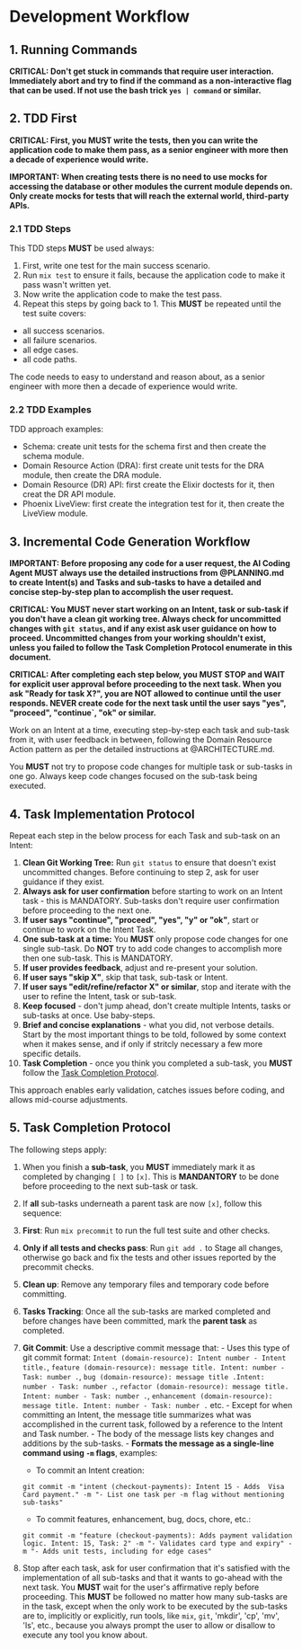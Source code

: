 # Development Workflow

## 1. Running Commands

**CRITICAL: Don't get stuck in commands that require user interaction. Immediately abort and try to find if the command as a non-interactive flag that can be used. If not use the bash trick `yes | command` or similar.**


## 2. TDD First

**CRITICAL: First, you **MUST** write the tests, then you can write the application code to make them pass, as a senior engineer with more then a decade of experience would write.**

**IMPORTANT: When creating tests there is no need to use mocks for accessing the database or other modules the current module depends on. Only create mocks for tests that will reach the external world, third-party APIs.**

### 2.1 TDD Steps 

This TDD steps **MUST** be used always:

1. First, write one test for the main success scenario.
2. Run `mix test` to ensure it fails, because the application code to make it pass wasn't written yet.
3. Now write the application code to make the test pass.
4. Repeat this steps by going back to 1. This **MUST** be repeated until the test suite covers:
  - all success scenarios.
  - all failure scenarios.
  - all edge cases. 
  - all code paths.

The code needs to easy to understand and reason about, as a senior engineer with more then a decade of experience would write.

### 2.2 TDD Examples

TDD approach examples: 

- Schema: create unit tests for the schema first and then create the schema module.
- Domain Resource Action (DRA): first create unit tests for the DRA module, then create the DRA module.
- Domain Resource (DR) API: first create the Elixir doctests for it, then creat the DR API module.
- Phoenix LiveView: first create the integration test for it, then create the LiveView module. 


## 3. Incremental Code Generation Workflow

**IMPORTANT: Before proposing any code for a user request, the AI Coding Agent **MUST** always use the detailed instructions from @PLANNING.md to create Intent(s) and Tasks and sub-tasks to have a detailed and concise step-by-step plan to accomplish the user request.**

**CRITICAL: You **MUST** never start working on an Intent, task or sub-task if you don't have a clean git working tree. Always check for uncommitted changes with `git status`, and if any exist ask user guidance on how to proceed. Uncommitted changes from your working shouldn't exist, unless you failed to follow the Task Completion Protocol enumerate in this document.**

**CRITICAL: After completing each step below, you MUST STOP and WAIT for explicit user approval before proceeding to the next task. When you ask "Ready for task X?", you are NOT allowed to continue until the user responds. NEVER create code for the next task until the user says "yes", "proceed", "continue`, "ok" or similar.**

Work on an Intent at a time, executing step-by-step each task and sub-task from it, with user feedback in between, following the Domain Resource Action pattern as per the detailed instructions at @ARCHITECTURE.md.

You **MUST** not try to propose code changes for multiple task or sub-tasks in one go. Always keep code changes focused on the sub-task being executed.


## 4. Task Implementation Protocol

Repeat each step in the below process for each Task and sub-task on an Intent:

1. **Clean Git Working Tree:** Run `git status` to ensure that doesn't exist uncommitted changes. Before continuing to step 2, ask for user guidance if they exist.
2. **Always ask for user confirmation** before starting to work on an Intent task - this is MANDATORY. Sub-tasks don't require user confirmation before proceeding to the next one.
3. **If user says "continue", "proceed", "yes", "y" or "ok"**, start or continue to work on the Intent Task.
4. **One sub-task at a time:** You **MUST** only propose code changes for one single sub-task. Do **NOT** try to add code changes to accomplish more then one sub-task. This is MANDATORY.
5. **If user provides feedback**, adjust and re-present your solution.
6. **If user says "skip X"**, skip that task, sub-task or Intent.
7. **If user says "edit/refine/refactor X" or similar**, stop and iterate with the user to refine the Intent, task or sub-task.
8. **Keep focused** - don't jump ahead, don't create multiple Intents, tasks or sub-tasks at once. Use baby-steps.
9. **Brief and concise explanations** - what you did, not verbose details. Start by the most important things to be told, followed by some context when it makes sense, and if only if stritcly necessary a few more specific details.
10. **Task Completion** - once you think you completed a sub-task, you **MUST** follow the [Task Completion Protocol](#task-completion-protocol).

This approach enables early validation, catches issues before coding, and allows mid-course adjustments.

## 5. Task Completion Protocol

The following steps apply:

1. When you finish a **sub‑task**, you **MUST** immediately mark it as completed by changing `[ ]` to `[x]`. This is **MANDANTORY** to be done before proceeding to the next sub-task or task.
2. If **all** sub-tasks underneath a parent task are now `[x]`, follow this sequence:
  1. **First**: Run `mix precommit` to run the full test suite and other checks.
  2. **Only if all tests and checks pass**: Run `git add .` to Stage all changes, otherwise go back and fix the tests and other issues reported by the precommit checks.
  3. **Clean up**: Remove any temporary files and temporary code before committing.
  3. **Tasks Tracking**: Once all the sub-tasks are marked completed and before changes have been committed, mark the **parent task** as completed.
  4. **Git Commit**: Use a descriptive commit message that:
    - Uses this type of git commit format: `Intent (domain-resource): Intent number - Intent title.`, `feature (domain-resource): message title. Intent: number - Task: number .`, `bug (domain-resource): message title .Intent: number - Task: number .`, `refactor (domain-resource): message title. Intent: number - Task: number .`, `enhancement (domain-resource): message title. Intent: number - Task: number .` etc.
    - Except for when committing an Intent, the message title summarizes what was accomplished in the current task, followed by a reference to the Intent and Task number.
    - The body of the message lists key changes and additions by the sub-tasks.
    - **Formats the message as a single-line command using `-m` flags**, examples:
      - To commit an Intent creation:

      ```
      git commit -m "intent (checkout-payments): Intent 15 - Adds  Visa Card payment." -m "- List one task per -m flag without mentioning sub-tasks"
      ```

      - To commit features, enhancement, bug, docs, chore, etc.:

      ```
      git commit -m "feature (checkout-payments): Adds payment validation logic. Intent: 15, Task: 2" -m "- Validates card type and expiry" -m "- Adds unit tests, including for edge cases"
      ```
3. Stop after each task, ask for user confirmation that it's satisfied with the implementation of all sub-tasks and that it wants to go-ahead with the next task. You **MUST** wait for the user's affirmative reply before proceeding. This **MUST** be followed no matter how many sub-tasks are in the task, except when the only work to be executed by the sub-tasks are to, implicitly or explicitly, run tools, like `mix`, `git`, 'mkdir', 'cp', 'mv', 'ls', etc., because you always prompt the user to allow or disallow to execute any tool you know about.

